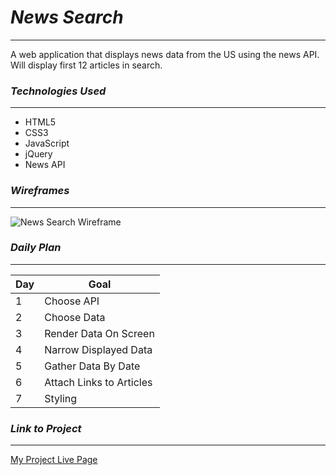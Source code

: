 # *News Search*
***
A web application that displays news data from the US using the news API. Will display first 12 articles in search.

### *Technologies Used*
***
- HTML5 
- CSS3
- JavaScript
- jQuery
- News API

### *Wireframes*
***
![News Search Wireframe](https://i.imgur.com/U2gg7dV.png)

### *Daily Plan*
***
| Day |  Goal |
| --- |  ---- |
| 1 | Choose API |
| 2 | Choose Data |
| 3 | Render Data On Screen |
| 4 | Narrow Displayed Data |
| 5 | Gather Data By Date |
| 6 | Attach Links to Articles |
| 7 | Styling |

### *Link to Project*
***
[My Project Live Page](https://turmeric-project1-a45vpniu0-sakifree.vercel.app/)